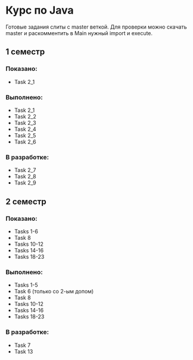 # Курс по Java
Готовые задания слиты с master веткой.
Для проверки можно скачать master и раскомментить в Main нужный import и execute.
## 1 семестр
### Показано:
- Task 2_1
### Выполнено:
- Task 2_1
- Task 2_2
- Task 2_3
- Task 2_4
- Task 2_5
- Task 2_6
### В разработке:
- Task 2_7
- Task 2_8
- Task 2_9

## 2 семестр
### Показано:
- Tasks 1-6
- Task 8
- Tasks 10-12
- Tasks 14-16
- Tasks 18-23
### Выполнено:
- Tasks 1-5
- Task 6 (только со 2-ым допом)
- Task 8
- Tasks 10-12
- Tasks 14-16
- Tasks 18-23
### В разработке:
- Task 7
- Task 13



